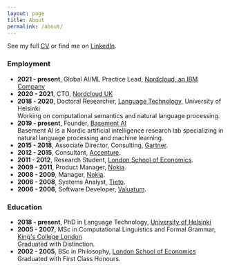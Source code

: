 ```yaml
---
layout: page
title: About
permalink: /about/
---
```


See my full [CV](../assets/files/cv_aarne_talman.pdf) or find me on [LinkedIn](https://linkedin.com/in/talman).

### Employment

*   **2021 - present**, Global AI/ML Practice Lead, [Nordcloud, an IBM Company](https://nordcloud.com "Nordcloud, an IBM Company")
*   **2020 - 2021**, CTO, [Nordcloud UK](https://nordcloud.com "Nordcloud UK")
*   **2018 - 2020**, Doctoral Researcher, [Language Technology,](https://blogs.helsinki.fi/language-technology/ "University of Helsinki") University of Helsinki  
    Working on computational semantics and natural language processing.
*   **2019 - present**, Founder, [Basement AI](https://basement.ai "Basement AI")  
    Basement AI is a Nordic artificial intelligence research lab specializing in natural language processing and machine learning.
*   **2015 - 2018**, Associate Director, Consulting, [Gartner](http://www.gartner.com "Gartner").
*   **2012 - 2015**, Consultant, [Accenture](http://www.accenture.com/strategy/ "Accenture").
*   **2011 - 2012**, Research Student, [London School of Economics](http://www.lse.ac.uk/philosophy "LSE").
*   **2009 - 2011**, Product Manager, [Nokia](https://www.nokia.com/about-us/ "Nokia").
*   **2008 - 2009**, Manager, [Nokia](https://www.nokia.com/about-us/ "Nokia").
*   **2006 - 2008**, Systems Analyst, [Tieto](http://www.tieto.com/ "Tieto").
*   **2006 - 2006**, Software Developer, [Valuatum](http://www.valuatum.com/ "Valuatum").

### Education

*   **2018 - present**, PhD in Language Technology, [University of Helsinki](http://www.helsinki.fi/university "University of Helsinki")
*   **2005 - 2007**, MSc in Computational Linguistics and Formal Grammar, [King's College London](http://www.kcl.ac.uk/ "KCL")  
    Graduated with Distinction.
*   **2002 - 2005**, BSc in Philosophy, [London School of Economics](http://www2.lse.ac.uk/home.aspx "LSE")  
    Graduated with First Class Honours.